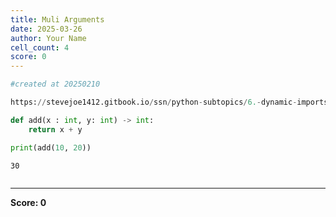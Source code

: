 ```yaml
---
title: Muli Arguments
date: 2025-03-26
author: Your Name
cell_count: 4
score: 0
---
```


```python
#created at 20250210
```


```python
https://stevejoe1412.gitbook.io/ssn/python-subtopics/6.-dynamic-imports
```


```python
def add(x : int, y: int) -> int:
    return x + y

print(add(10, 20))
```

    30



```python

```


---
**Score: 0**